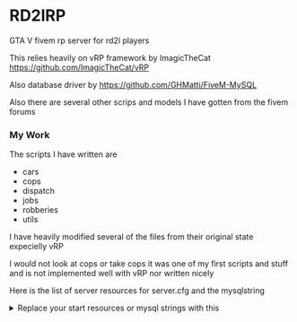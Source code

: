 # RD2lRP
GTA V fivem rp server for rd2l players

This relies heavily on vRP framework by ImagicTheCat https://github.com/ImagicTheCat/vRP

Also database driver by https://github.com/GHMatti/FiveM-MySQL

Also there are several other scrips and models I have gotten from the fivem forums

### My Work
The scripts I have written are 
* cars
* cops
* dispatch
* jobs
* robberies
* utils

I have heavily modified several of the files from their original state expecielly vRP

I would not look at cops or take cops it was one of my first scripts and stuff and is not implemented well with vRP nor written nicely

Here is the list of server resources for server.cfg and the mysqlstring
<details> 
  <summary>Replace your start resources or mysql strings with this</summary>
    <br>set mysql_connection_string "server=;database=;userid=;password=;Allow User Variables=True"
	<br>set mysql_debug false
	<br>#required
	<br>start mapmanager
	<br>start chat
	<br>start spawnmanager
	<br>start fivem
	<br>start hardcap
	<br>start rconlog
	<br>#start scoreboard
	<br>start playernames
    <br>
	<br>#vrp main
	<br>start GHMattiMySQL
	<br>start vrp
	<br>start vrp_ghmattimysql
    <br>
	<br>#vrp other
	<br>start vrp_carwash
    <br>
	<br>#mine
	<br>start pvp
	<br>start map
	<br>start indicators
	<br>start lux_vehcontrol
	<br>start VK_interiors
	<br>start RealisticVehicleFailure
	<br>start CustomScripts
	<br>start clothing
	<br>start 3dme
	<br>start voicechat
	<br>start rpemotes
	<br>start cars
	<br>start wk_wrs
	<br>start frfuel
	<br>start pNotify
	<br>start cops
	<br>start robberies
	<br>start core_hideintrunk
	<br>start sahp
	<br>start unmarked-police-pack
	<br>start bob74_ipl
	<br>start PillboxHospital
	<br>start dispatch
	<br>start utils
	<br>start policeboost
	<br>start ServerPassword
	<br>start schafter
	<br>start unmarked-megapack
	<br>start jobs
	<br>#start MattomcLoad
	<br>start bx-loading-screen
	<br>start vrp_lscustoms
	<br>start vRP_doorsControl
	<br>start [Police Skins]
	<br>start online
	<br>start Ped
    <br>
	<br># Assets
	<br>start club_B
	<br>start club_R
	<br>start blips
	<br>start Bentley2013
	<br>start BentleyBen
	<br>start BentleyMul
	<br>start BMW_7L
	<br>start BMW_M4
	<br>start BMW_M5
	<br>start BMW_M6
	<br>start BMW_X5
	<br>start BMW_X6
	<br>start Bugatti_Chiron
	<br>start Bugatti_Divo
	<br>start Bugatti_Veyron
	<br>start Buick1970
	<br>start Buick1987
	<br>start Spider
    <br>
	<br>#Keep this here, it stops some errors
	<br>restart sessionmanager
</details>
